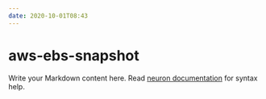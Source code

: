 ```yaml
---
date: 2020-10-01T08:43
---
```


# aws-ebs-snapshot

Write your Markdown content here. Read [neuron documentation](https://neuron.zettel.page/2011404.html) for syntax help.

